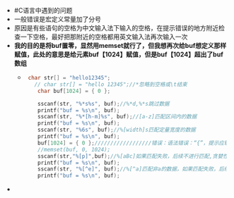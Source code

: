 - #C语言中遇到的问题
- 一般错误是宏定义常量加了分号
- 原因是有些语句的空格为中文输入法下输入的空格，在提示错误的地方附近检查一下空格，最好把那附近的空格都用英文输入法再次输入一次
- **我的目的是将buf置零，显然用memset就行了，但我想再次给buf想定义那样赋值，此处的意思是给元素buf【1024】赋值，但是buf【1024】超出了buf数组**
	- ```c
	   char str[] = "hello12345";
	     // char str[] = "hello 12345";//*忽略到空格或\t结束
	      char buf[1024] = { 0 };
	  
	      sscanf(str, "%*s%s", buf);//%*d,%*s跳过数据
	      printf("buf = %s\n", buf);
	      sscanf(str, "%*[h-m]%s", buf);//[a-z]匹配区间内的数据
	      printf("buf = %s\n", buf);
	      sscanf(str, "%6s", buf);//%[width]s匹配定量宽度的数据
	      printf("buf = %s\n", buf);
	      buf[1024] = { 0 };//////////////////错误：语法错误：“{”，提示应输入表达式
	      //memset(buf, 0, 1024);
	      sscanf(str,"%[p]",buf);//%[aBc]如果匹配失败，后续不进行匹配,贪婪性
	      printf("buf = %s\n", buf);
	      sscanf(str, "%[^e]", buf);//%[^a]匹配非a的数据，如果匹配失败，后续不进行匹配,贪婪性
	      printf("buf = %s\n", buf);
	  ```
-